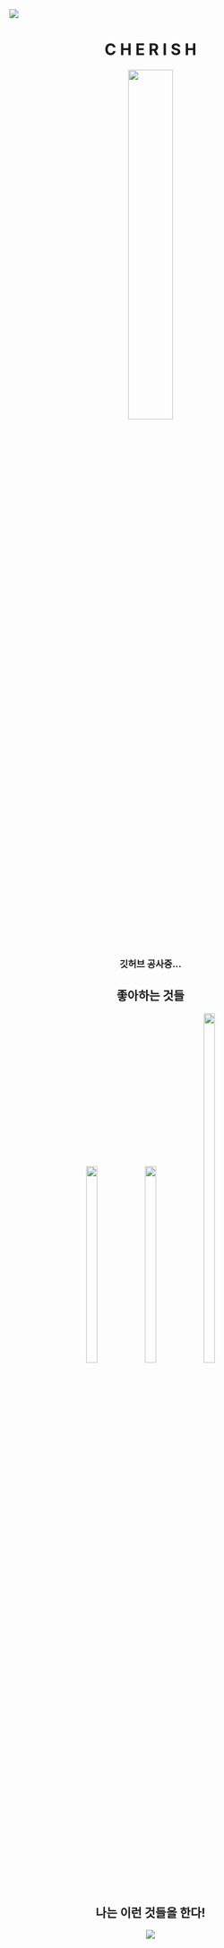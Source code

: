 <img src="https://capsule-render.vercel.app/api?type=soft&color=auto&height=300&section=header&text=WELCOME!%20&fontSize=90" />
<div align='center'>
<h1> C H E R I S H </h1>
<p align="center">
  <img src="https://user-images.githubusercontent.com/100480440/227413936-e7504d53-a1b1-47f1-aae0-883568437609.jpeg" width="40%" height="40%">
  <h3>깃허브 공사중...</h3>
</p>
<h2> 좋아하는 것들 </h2>
<p align="center">
<img src="https://t1.daumcdn.net/cafeattach/1YVY7/8d42512b31ebf9ba8742fb9d82ed650f82905b3a" width="20%" height="30%">
<img src="https://t1.daumcdn.net/cafeattach/1X510/241d5c79aeb589d5ff63b43ac747563270c368bc"width="20%" height="30%">
<img src="https://user-images.githubusercontent.com/100480440/227225218-bc0106cf-a43e-43f1-82d9-a8f8b5d6a260.jpeg" width="20%" height="40%">

</p>
<p align="center">
<h2> 나는 이런 것들을 한다! </h2>
<img src="https://github-readme-stats.vercel.app/api/top-langs/?username=chaerish&layout=compact"><br><br>
</p>
</div>
